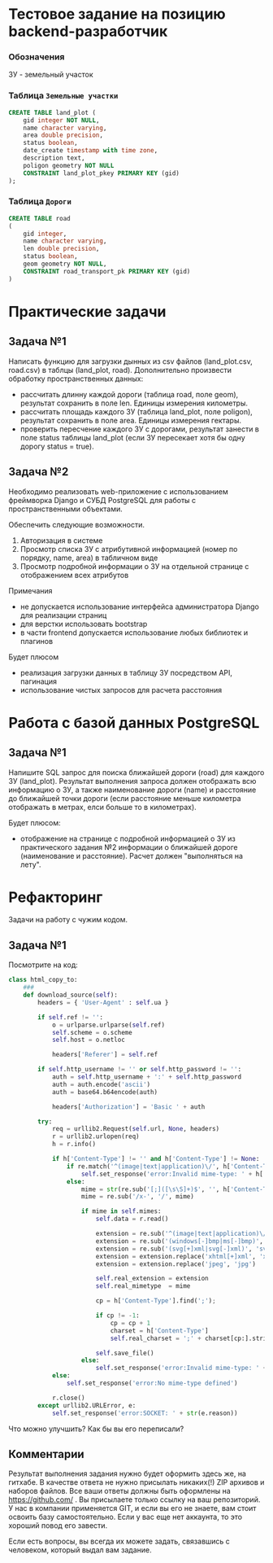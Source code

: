 # Тестовое задание на позицию backend-разработчик

### Обозначения 
ЗУ - земельный участок

### Таблица `Земельные участки` 
```sql
CREATE TABLE land_plot (
	gid integer NOT NULL,
	name character varying,
	area double precision,
	status boolean,
	date_create timestamp with time zone, 
	description text,
	poligon geometry NOT NULL
	CONSTRAINT land_plot_pkey PRIMARY KEY (gid)
);
```
### Таблица `Дороги`
```sql
CREATE TABLE road
(
    gid integer,
    name character varying,
    len double precision,
    status boolean, 
    geom geometry NOT NULL,
    CONSTRAINT road_transport_pk PRIMARY KEY (gid) 
)
```

# Практические задачи
## Задача №1

Написать функцию для загрузки дынных из csv файлов (land_plot.csv, road.csv) в таблцы (land_plot, road). 
Дополнительно произвести обработку пространственных данных:
- рассчитать длинну каждой дороги (таблица road, поле geom), результат сохранить в поле len. Единицы измерения километры.
- рассчитать площадь каждого ЗУ (таблица land_plot, поле poligon), результат сохранить в поле area. Единицы измерения гектары.
- проверить пересчение каждого ЗУ с дорогами, результат занести в поле status таблицы land_plot (если ЗУ пересекает хотя бы одну дорогу status = true).

## Задача №2

Необходимо реализовать web-приложение с использованием фреймворка Django и СУБД PostgreSQL для работы с пространственными объектами. 
 
Обеспечить следующие возможности.
1. Авторизация в системе
2. Просмотр списка ЗУ с атрибутивной информацией (номер по порядку, name, area) в табличном виде
3. Просмотр подробной информации о ЗУ на отдельной странице с отображением всех атрибутов

Примечания
- не допускается использование интерфейса администратора Django для реализации страниц
- для верстки использовать bootstrap
- в части frontend допускается использование любых библиотек и плагинов

Будет плюсом
- реализация загрузки данных в таблицу ЗУ посредством API, пагинация
- использование чистых запросов для расчета расстояния

# Работа с базой данных PostgreSQL
## Задача №1

Напишите SQL запрос для поиска ближайшей дороги (road) для каждого ЗУ (land_plot). Результат выполнения запроса должен отображать всю информацию о ЗУ, а также наименование дороги (name) и расстояние до ближайшей точки дороги (если расстояние меньше километра отображать в метрах, елси больше то в километрах).

Будет плюсом:
 - отображение на странице с подробной информацией о ЗУ из практического задания №2 информации о ближайшей дороге (наименование и расстояние). Расчет должен "выполняться на лету".


# Рефакторинг
Задачи на работу с чужим кодом.
## Задача №1
Посмотрите на код:

```python
class html_copy_to:
    ###  
    def download_source(self):
        headers = { 'User-Agent' : self.ua }

        if self.ref != '':
            o = urlparse.urlparse(self.ref)
            self.scheme = o.scheme
            self.host = o.netloc

            headers['Referer'] = self.ref

        if self.http_username != '' or self.http_password != '':
            auth = self.http_username + ':' + self.http_password
            auth = auth.encode('ascii')
            auth = base64.b64encode(auth)

            headers['Authorization'] = 'Basic ' + auth

        try:
            req = urllib2.Request(self.url, None, headers)
            r = urllib2.urlopen(req)
            h = r.info()

            if h['Content-Type'] != '' and h['Content-Type'] != None:
                if re.match('^(image|text|application)\/', h['Content-Type']) is None:
                    self.set_response('error:Invalid mime-type: ' + h['Content-Type'])
                else:
                    mime = str(re.sub('[;]([\s\S]+)$', '', h['Content-Type'])).strip().lower()
                    mime = re.sub('/x-', '/', mime)

                    if mime in self.mimes:
                        self.data = r.read()

                        extension = re.sub('^(image|text|application)\/', '', mime)
                        extension = re.sub('(windows[-]bmp|ms[-]bmp)', 'bmp', extension)
                        extension = re.sub('(svg[+]xml|svg[-]xml)', 'svg', extension)
                        extension = extension.replace('xhtml[+]xml', 'xhtml')
                        extension = extension.replace('jpeg', 'jpg')

                        self.real_extension = extension
                        self.real_mimetype  = mime

                        cp = h['Content-Type'].find(';');

                        if cp != -1:
                            cp = cp + 1
                            charset = h['Content-Type']
                            self.real_charset = ';' + charset[cp:].strip()

                        self.save_file()
                    else:
                        self.set_response('error:Invalid mime-type: ' + h['Content-Type'])
            else:
                self.set_response('error:No mime-type defined')

            r.close()
        except urllib2.URLError, e:
            self.set_response('error:SOCKET: ' + str(e.reason))
```

Что можно улучшить? Как бы вы его переписали?


## Комментарии

Результат выполнения задания нужно будет оформить здесь же, на гитхабе.
В качестве ответа не нужно присылать никаких(!) ZIP архивов и наборов файлов. Все ваши ответы должны быть оформлены на https://github.com/ .
Вы присылаете только ссылку на ваш репозиторий. У нас в компании применяется GIT, и если вы его не знаете, вам стоит освоить базу самостоятельно.
Если у вас еще нет аккаунта, то это хороший повод его завести.

Если есть вопросы, вы всегда их можете задать, связавшись с человеком, который выдал вам задание.
